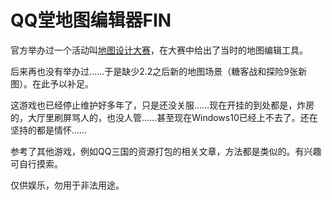 # QQ堂地图编辑器FIN

官方举办过一个活动叫[地图设计大赛](http://qqtang.qq.com/act2007/a20071030design/)，在大赛中给出了当时的地图编辑工具。

后来再也没有举办过……于是缺少2.2之后新的地图场景（糖客战和探险9张新图）。在此予以补足。

这游戏也已经停止维护好多年了，只是还没关服……现在开挂的到处都是，炸房的，大厅里刷屏骂人的，也没人管……甚至现在Windows10已经上不去了。还在坚持的都是情怀……

参考了其他游戏，例如QQ三国的资源打包的相关文章，方法都是类似的。有兴趣可自行摸索。

仅供娱乐，勿用于非法用途。
